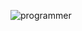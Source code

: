 ![programmer](https://user-images.githubusercontent.com/95715941/145102361-dad246ba-aba8-40e7-9faf-de09b7ade1c1.gif)

